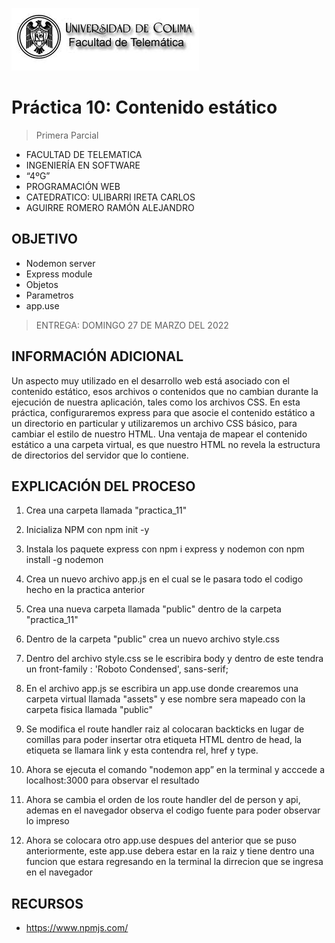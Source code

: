 ![Logo](img/ucol-logo.jpg)

# Práctica 10: Contenido estático

> Primera Parcial

- FACULTAD DE TELEMATICA
- INGENIERÍA EN SOFTWARE
- “4ºG”
- PROGRAMACIÓN WEB
- CATEDRATICO: ULIBARRI IRETA CARLOS
- AGUIRRE ROMERO RAMÓN ALEJANDRO

## OBJETIVO

- Nodemon server
- Express module
- Objetos
- Parametros
- app.use

> ENTREGA: DOMINGO 27 DE MARZO DEL 2022

## INFORMACIÓN ADICIONAL

Un aspecto muy utilizado en el desarrollo web está asociado con el contenido estático, esos archivos o contenidos que no cambian durante la ejecución de nuestra aplicación, tales como los archivos CSS. En esta práctica, configuraremos express para que asocie el contenido estático a un directorio en particular y utilizaremos un archivo CSS básico, para cambiar el estilo de nuestro HTML. Una ventaja de mapear el contenido estático a una carpeta virtual, es que nuestro HTML no revela la estructura de directorios del servidor que lo contiene.

## EXPLICACIÓN DEL PROCESO

1. Crea una carpeta llamada "practica_11"

2. Inicializa NPM con npm init -y

3. Instala los paquete express con npm i express y nodemon con npm install -g nodemon

4. Crea un nuevo archivo app.js en el cual se le pasara todo el codigo hecho en la practica anterior

5. Crea una nueva carpeta llamada "public" dentro de la carpeta "practica_11"

6. Dentro de la carpeta "public" crea un nuevo archivo style.css

7. Dentro del archivo style.css se le escribira body y dentro de este tendra un front-family : 'Roboto Condensed', sans-serif;

8. En el archivo app.js se escribira un app.use donde crearemos una carpeta virtual llamada "assets" y ese nombre sera mapeado con la carpeta fisica llamada "public"

9. Se modifica el route handler raiz al colocaran backticks en lugar de comillas para poder insertar otra etiqueta HTML dentro de head, la etiqueta se llamara link y esta contendra rel, href y type.

10. Ahora se ejecuta el comando "nodemon app” en la terminal y acccede a localhost:3000 para observar el resultado

11. Ahora se cambia el orden de los route handler del de person y api, ademas en el navegador observa el codigo fuente para poder observar lo impreso

12. Ahora se colocara otro app.use despues del anterior que se puso anteriormente, este app.use debera estar en la raiz y tiene dentro una funcion que estara regresando en la terminal la dirrecion que se ingresa en el navegador

## RECURSOS

- https://www.npmjs.com/

